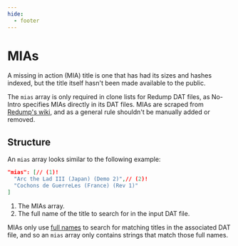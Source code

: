 ```yaml
---
hide:
  - footer
---
```


# MIAs

A missing in action (MIA) title is one that has had its sizes and hashes indexed, but the
title itself hasn't been made available to the public.

The `mias` array is only required in clone lists for Redump DAT files, as No-Intro
specifies MIAs directly in its DAT files. MIAs are scraped from [Redump's wiki](http://wiki.redump.org/index.php?title=MIA_Lists),
and as a general rule shouldn't be manually added or removed.

## Structure

An `mias` array looks similar to the following example:

```json
"mias": [// (1)!
  "Arc the Lad III (Japan) (Demo 2)",// (2)!
  "Cochons de GuerreLes (France) (Rev 1)"
]
```

1.  The MIAs array.
2.  The full name of the title to search for in the input DAT file.

MIAs only use [full names](naming-system.md#full-names) to search for matching titles in
the associated DAT file, and so an `mias` array only contains strings that match those
full names.
